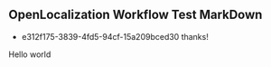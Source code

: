 ## OpenLocalization Workflow Test MarkDown
* e312f175-3839-4fd5-94cf-15a209bced30 
thanks!

Hello world